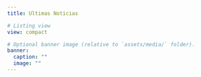 ```yaml
---
title: Ultimas Noticias

# Listing view
view: compact

# Optional banner image (relative to `assets/media/` folder).
banner:
  caption: ""
  image: ""
---
```

